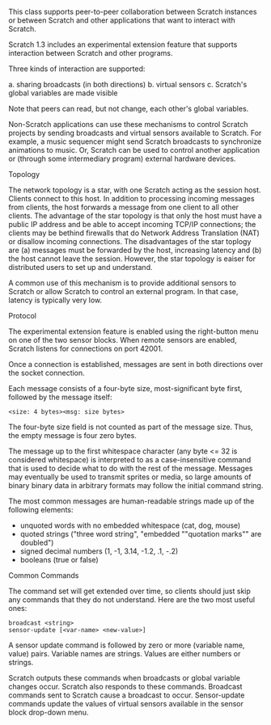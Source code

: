 This class supports peer-to-peer collaboration between Scratch instances or between Scratch and other applications that want to interact with Scratch.

Scratch 1.3 includes an experimental extension feature that supports interaction between Scratch and other programs.

Three kinds of interaction are supported:

  a. sharing broadcasts (in both directions)
  b. virtual sensors
  c. Scratch's global variables are made visible

Note that peers can read, but not change, each other's global variables.

Non-Scratch applications can use these mechanisms to control Scratch projects by sending broadcasts and virtual sensors available to Scratch. For example, a music sequencer might send Scratch broadcasts to synchronize animations to music. Or, Scratch can be used to control another application or (through some intermediary program) external hardware devices.

Topology

The network topology is a star, with one Scratch acting as the session host. Clients connect to this host. In addition to processing incoming messages from clients, the host forwards a message from one client to all other clients. The advantage of the star topology is that only the host must have a public IP address and be able to accept incoming TCP/IP connections; the clients may be bethind firewalls that do Network Address Translation (NAT) or disallow incoming connections. The disadvantages of the star toplogy are (a) messages must be forwarded by the host, increasing latency and (b) the host cannot leave the session. However, the star topology is eaiser for distributed users to set up and understand.

A common use of this mechanism is to provide additional sensors to Scratch or allow Scratch to control an external program. In that case, latency is typically very low.

Protocol

The experimental extension feature is enabled using the right-button menu on one of the two sensor blocks. When remote sensors are enabled, Scratch listens for connections on port 42001. 

Once a connection is established, messages are sent in both directions over the socket connection.

Each message consists of a four-byte size, most-significant byte first, followed by the message itself:

	<size: 4 bytes><msg: size bytes>

The four-byte size field is not counted as part of the message size. Thus, the empty message is four zero bytes.

The message up to the first whitespace character (any byte <= 32 is considered whitespace) is interpreted to as a case-insensitive command that is used to decide what to do with the rest of the message. Messages may eventually be used to transmit sprites or media, so large amounts of binary binary data in arbitrary formats may follow the initial command string.

The most common messages are human-readable strings made up of the following elements:

  - unquoted words with no embedded whitespace (cat, dog, mouse)
  - quoted strings ("three word string", "embedded ""quotation marks"" are doubled")
  - signed decimal numbers (1, -1, 3.14, -1.2, .1, -.2)
  - booleans (true or false)

Common Commands

The command set will get extended over time, so clients should just skip any commands that they do not understand. Here are the two most useful ones:

	broadcast <string>
	sensor-update [<var-name> <new-value>]

A sensor update command is followed by zero or more (variable name, value) pairs. Variable names are strings. Values are either numbers or strings.

Scratch outputs these commands when broadcasts or global variable changes occur. Scratch also responds to these commands. Broadcast commands sent to Scratch cause a broadcast to occur. Sensor-update commands update the values of virtual sensors available in the sensor block drop-down menu.
